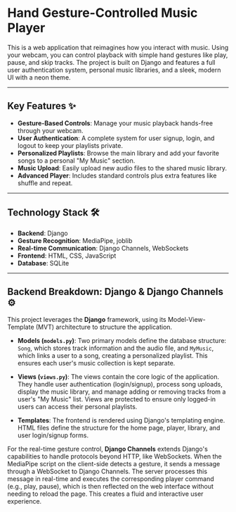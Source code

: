 # Hand Gesture-Controlled Music Player

This is a web application that reimagines how you interact with music. Using your webcam, you can control playback with simple hand gestures like play, pause, and skip tracks. The project is built on Django and features a full user authentication system, personal music libraries, and a sleek, modern UI with a neon theme.

---

## Key Features ✨

* **Gesture-Based Controls**: Manage your music playback hands-free through your webcam.
* **User Authentication**: A complete system for user signup, login, and logout to keep your playlists private.
* **Personalized Playlists**: Browse the main library and add your favorite songs to a personal "My Music" section.
* **Music Upload**: Easily upload new audio files to the shared music library.
* **Advanced Player**: Includes standard controls plus extra features like shuffle and repeat.

---

## Technology Stack 🛠️

* **Backend**: Django 
* **Gesture Recognition**: MediaPipe, joblib 
* **Real-time Communication**: Django Channels, WebSockets 
* **Frontend**: HTML, CSS, JavaScript 
* **Database**: SQLite 

---

## Backend Breakdown: Django & Django Channels ⚙️

This project leverages the **Django** framework, using its Model-View-Template (MVT) architecture to structure the application.

* **Models (`models.py`)**: Two primary models define the database structure: `Song`, which stores track information and the audio file, and `MyMusic`, which links a user to a song, creating a personalized playlist. This ensures each user's music collection is kept separate.

* **Views (`views.py`)**: The views contain the core logic of the application. They handle user authentication (login/signup), process song uploads, display the music library, and manage adding or removing tracks from a user's "My Music" list. Views are protected to ensure only logged-in users can access their personal playlists.

* **Templates**: The frontend is rendered using Django's templating engine. HTML files define the structure for the home page, player, library, and user login/signup forms.

For the real-time gesture control, **Django Channels** extends Django's capabilities to handle protocols beyond HTTP, like WebSockets. When the MediaPipe script on the client-side detects a gesture, it sends a message through a WebSocket to Django Channels. The server processes this message in real-time and executes the corresponding player command (e.g., play, pause), which is then reflected on the web interface without needing to reload the page. This creates a fluid and interactive user experience.
